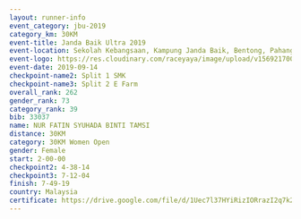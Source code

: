 ```yaml
---
layout: runner-info 
event_category: jbu-2019 
category_km: 30KM 
event-title: Janda Baik Ultra 2019 
event-location: Sekolah Kebangsaan, Kampung Janda Baik, Bentong, Pahang, Malaysia 
event-logo: https://res.cloudinary.com/raceyaya/image/upload/v1569217009/logo/janda-baik_vch1pc.jpg 
event-date: 2019-09-14 
checkpoint-name2: Split 1 SMK 
checkpoint-name3: Split 2 E Farm 
overall_rank: 262
gender_rank: 73
category_rank: 39
bib: 33037
name: NUR FATIN SYUHADA BINTI TAMSI
distance: 30KM
category: 30KM Women Open
gender: Female
start: 2-00-00
checkpoint2: 4-38-14
checkpoint3: 7-12-04
finish: 7-49-19
country: Malaysia
certificate: https://drive.google.com/file/d/1Uec7l37HYiRizIORrazI2q7k2ojw8waW/view?usp=sharing
---
```

